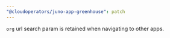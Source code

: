 ```yaml
---
"@cloudoperators/juno-app-greenhouse": patch
---
```


`org` url search param is retained when navigating to other apps.
